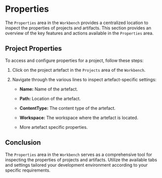 # Properties

The `Properties` area in the `Workbench` provides a centralized location to inspect the properties of projects and artifacts. This section provides an overview of the key features and actions available in the `Properties` area.

## Project Properties

To access and configure properties for a project, follow these steps:

1. Click on the project artefact in the `Projects` area of the `Workbench`.

3. Navigate through the various lines to inspect artefact-specific settings:

   - **Name:** Name of the artefact.
   
   - **Path:** Location of the artefact.

   - **ContentType:** The content type of the artefact.

   - **Workspace:** The workspace where the artefact is located.

   - More artefact specific properties.

## Conclusion

The `Properties` area in the `Workbench` serves as a comprehensive tool for inspecting the properties of projects and artifacts. Utilize the available tabs and settings tailored your development environment according to your specific requirements.

